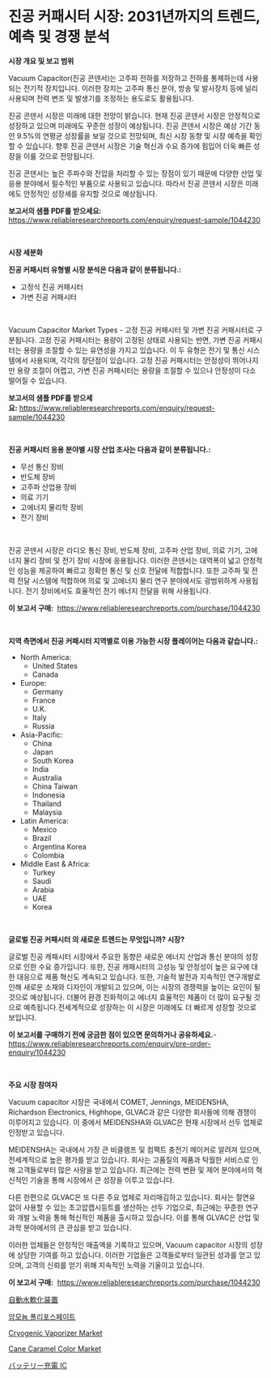 <p><h1>진공 커패시터 시장: 2031년까지의 트렌드, 예측 및 경쟁 분석</h1></p><p><strong>시장 개요 및 보고 범위</strong></p>
<p><p>Vacuum Capacitor(진공 콘덴서)는 고주파 전하를 저장하고 전하를 통제하는데 사용되는 전기적 장치입니다. 이러한 장치는 고주파 통신 분야, 방송 및 발사장치 등에 널리 사용되며 전력 변조 및 발생기를 조정하는 용도로도 활용됩니다. </p><p>진공 콘덴서 시장은 미래에 대한 전망이 밝습니다. 현재 진공 콘덴서 시장은 안정적으로 성장하고 있으며 미래에도 꾸준한 성장이 예상됩니다. 진공 콘덴서 시장은 예상 기간 동안 9.5%의 연평균 성장률을 보일 것으로 전망되며, 최신 시장 동향 및 시장 예측을 확인할 수 있습니다. 향후 진공 콘덴서 시장은 기술 혁신과 수요 증가에 힘입어 더욱 빠른 성장을 이룰 것으로 전망됩니다. </p><p>진공 콘덴서는 높은 주파수와 전압을 처리할 수 있는 장점이 있기 때문에 다양한 산업 및 응용 분야에서 필수적인 부품으로 사용되고 있습니다. 따라서 진공 콘덴서 시장은 미래에도 안정적인 성장세를 유지할 것으로 예상됩니다.</p></p>
<p><strong>보고서의 샘플 PDF를 받으세요:</strong> <a href="https://www.reliableresearchreports.com/enquiry/request-sample/1044230">https://www.reliableresearchreports.com/enquiry/request-sample/1044230</a></p>
<p>&nbsp;</p>
<p><strong>시장 세분화</strong></p>
<p><strong>진공 커패시터 유형별 시장 분석은 다음과 같이 분류됩니다.:</strong></p>
<p><ul><li>고정식 진공 커패시터</li><li>가변 진공 커패시터</li></ul></p>
<p>&nbsp;</p>
<p><p>Vacuum Capacitor Market Types - 고정 진공 커패시터 및 가변 진공 커패시터로 구분됩니다. 고정 진공 커패시터는 용량이 고정된 상태로 사용되는 반면, 가변 진공 커패시터는 용량을 조절할 수 있는 유연성을 가지고 있습니다. 이 두 유형은 전기 및 통신 시스템에서 사용되며, 각각의 장단점이 있습니다. 고정 진공 커패시터는 안정성이 뛰어나지만 용량 조절이 어렵고, 가변 진공 커패시터는 용량을 조절할 수 있으나 안정성이 다소 떨어질 수 있습니다.</p></p>
<p><strong>보고서의 샘플 PDF를 받으세요:</strong>&nbsp;<a href="https://www.reliableresearchreports.com/enquiry/request-sample/1044230">https://www.reliableresearchreports.com/enquiry/request-sample/1044230</a></p>
<p>&nbsp;</p>
<p><strong> 진공 커패시터 응용 분야별 시장 산업 조사는 다음과 같이 분류됩니다.:</strong></p>
<p><ul><li>무선 통신 장비</li><li>반도체 장비</li><li>고주파 산업용 장비</li><li>의료 기기</li><li>고에너지 물리학 장비</li><li>전기 장비</li></ul></p>
<p>&nbsp;</p>
<p><p>진공 콘덴서 시장은 라디오 통신 장비, 반도체 장비, 고주파 산업 장비, 의료 기기, 고에너지 물리 장비 및 전기 장비 시장에 응용됩니다. 이러한 콘덴서는 대역폭이 넓고 안정적인 성능을 제공하여 빠르고 정확한 통신 및 신호 전달에 적합합니다. 또한 고주파 및 전력 전달 시스템에 적합하며 의료 및 고에너지 물리 연구 분야에서도 광범위하게 사용됩니다. 전기 장비에서도 효율적인 전기 에너지 전달을 위해 사용됩니다.</p></p>
<p><strong>이 보고서 구매:</strong>&nbsp; <a href="https://www.reliableresearchreports.com/purchase/1044230">https://www.reliableresearchreports.com/purchase/1044230</a></p>
<p>&nbsp;</p>
<p><strong>지역 측면에서 진공 커패시터 지역별로 이용 가능한 시장 플레이어는 다음과 같습니다.:</strong></p>
<p><ul>
    <li>
        North America:
        <ul>
            <li>United States</li>
            <li>Canada</li>
        </ul>
    </li>
    <li>
        Europe:
        <ul>
            <li>Germany</li>
            <li>France</li>
            <li>U.K.</li>
            <li>Italy</li>
            <li>Russia</li>
        </ul>
    </li>
    <li>
        Asia-Pacific:
        <ul>
            <li>China</li>
            <li>Japan</li>
            <li>South Korea</li>
            <li>India</li>
            <li>Australia</li>
            <li>China Taiwan</li>
            <li>Indonesia</li>
            <li>Thailand</li>
            <li>Malaysia</li>
        </ul>
    </li>
    <li>
        Latin America:
        <ul>
            <li>Mexico</li>
            <li>Brazil</li>
            <li>Argentina Korea</li>
            <li>Colombia</li>
        </ul>
    </li>
    <li>
        Middle East & Africa:
        <ul>
            <li>Turkey</li>
            <li>Saudi</li>
            <li>Arabia</li>
            <li>UAE</li>
            <li>Korea</li>
        </ul>
    </li>
    </ul></p>
<p>&nbsp;</p>
<p><strong>글로벌 진공 커패시터 의 새로운 트렌드는 무엇입니까? 시장?</strong></p>
<p><p>글로벌 진공 캐패시터 시장에서 주요한 동향은 새로운 에너지 산업과 통신 분야의 성장으로 인한 수요 증가입니다. 또한, 진공 캐패시터의 고성능 및 안정성이 높은 요구에 대한 대응으로 제품 혁신도 계속되고 있습니다. 또한, 기술적 발전과 지속적인 연구개발로 인해 새로운 소재와 디자인이 개발되고 있으며, 이는 시장의 경쟁력을 높이는 요인이 될 것으로 예상됩니다. 더불어 환경 친화적이고 에너지 효율적인 제품이 더 많이 요구될 것으로 예측됩니다.전세계적으로 성장하는 이 시장은 미래에도 더 빠르게 성장할 것으로 보입니다.</p></p>
<p><strong>이 보고서를 구매하기 전에 궁금한 점이 있으면 문의하거나 공유하세요.</strong>- <a href="https://www.reliableresearchreports.com/enquiry/pre-order-enquiry/1044230">https://www.reliableresearchreports.com/enquiry/pre-order-enquiry/1044230</a></p>
<p>&nbsp;</p>
<p><strong>주요 시장 참여자</strong></p>
<p><p>Vacuum capacitor 시장은 국내에서 COMET, Jennings, MEIDENSHA, Richardson Electronics, Highhope, GLVAC과 같은 다양한 회사들에 의해 경쟁이 이루어지고 있습니다. 이 중에서 MEIDENSHA와 GLVAC은 현재 시장에서 선두 업체로 인정받고 있습니다. </p><p>MEIDENSHA는 국내에서 가장 큰 비클램프 및 컴팩트 충전기 메이커로 알려져 있으며, 전세계적으로 높은 평가를 받고 있습니다. 회사는 고품질의 제품과 탁월한 서비스로 인해 고객들로부터 많은 사랑을 받고 있습니다. 최근에는 전력 변환 및 제어 분야에서의 혁신적인 기술을 통해 시장에서 큰 성장을 이루고 있습니다.</p><p>다른 한편으로 GLVAC은 또 다른 주요 업체로 자리매김하고 있습니다. 회사는 절연유 없이 사용할 수 있는 초고압캡시등트를 생산하는 선두 기업으로, 최근에는 꾸준한 연구와 개발 노력을 통해 혁신적인 제품을 출시하고 있습니다. 이를 통해 GLVAC은 산업 및 과학 분야에서의 큰 관심을 받고 있습니다.</p><p>이러한 업체들은 안정적인 매출액을 기록하고 있으며, Vacuum capacitor 시장의 성장에 상당한 기여를 하고 있습니다. 이러한 기업들은 고객들로부터 일관된 성과를 얻고 있으며, 고객의 신뢰를 얻기 위해 지속적인 노력을 기울이고 있습니다.</p></p>
<p><strong>이 보고서 구매:</strong>&nbsp;&nbsp;<a href="https://www.reliableresearchreports.com/purchase/1044230">https://www.reliableresearchreports.com/purchase/1044230</a></p>
<p><p><a href="https://medium.com/@dm15982023/%E8%87%AA%E5%8B%95%E8%BB%9F%E6%B0%B4%E8%A3%85%E7%BD%AE%E5%B8%82%E5%A0%B4%E3%81%AE%E5%88%86%E6%9E%90-2031%E5%B9%B4%E3%81%BE%E3%81%A7%E3%81%AE%E3%82%B0%E3%83%AD%E3%83%BC%E3%83%90%E3%83%AB%E7%94%A3%E6%A5%AD%E3%81%AE%E5%B1%95%E6%9C%9B%E3%81%A8%E4%BA%88%E6%B8%AC-2024-c3d4f21b9e38">自動水軟化装置</a></p><p><a href="https://github.com/jntpkh496620/Market-Research-Report-List-1/blob/main/1004372189650.md">암모늄 폴리포스페이트</a></p><p><a href="https://issuu.com/reportprime-2/docs/cryogenic-vaporizer-market-size-2030.pptx">Cryogenic Vaporizer Market</a></p><p><a href="https://view.publitas.com/reportprime-1/cane-caramel-color-market-with-the-goal-of-estimating-the-market-size-and-future-growth-potential-of-various-market-segments-based-on-component-applications-end-user-and-region/">Cane Caramel Color Market</a></p><p><a href="https://github.com/bevdtkn4419963/Market-Research-Report-List-1/blob/main/1916060189776.md">バッテリー充電 IC</a></p></p>
